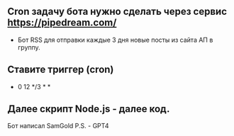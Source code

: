 ## Cron задачу бота нужно сделать через сервис https://pipedream.com/
- Бот RSS для отправки каждые 3 дня новые посты из сайта АП в группу.
## Ставите триггер (cron)
- 0 12 */3 * *
## Далее скрипт Node.js - далее код.

Бот написал SamGold
P.S. - GPT4
